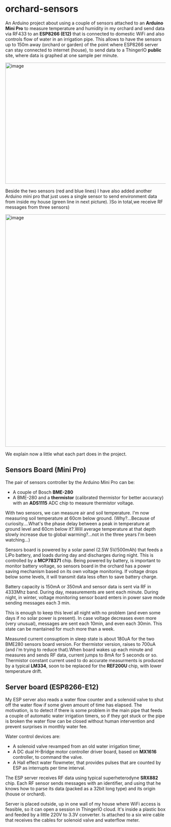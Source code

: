 # orchard-sensors
An Arduino project about using a couple of sensors attached to an **Arduino Mini Pro** to measure temperature and humidity in my orchard and send data via RF433 to an **ESP8266 (E12)** that is connected to domestic WiFi and also controls flow of water in an irrigation pipe.
This allows to have the sensors up to 150m away (orchard or garden) of the point where ESP8266 server can stay connected to internet (house), to send data to a ThingerIO **public** site, where data is graphed at one sample per minute.

<img width="540" height="381" alt="image" src="https://github.com/user-attachments/assets/df27c676-24d6-482d-98f5-f5f88c70a33c" />


Beside the two sensors (red and blue lines) I have also added another Arduino mini pro that just uses a single sensor to send environment data from inside my house (green line in next picture). )So in total,we receive RF messages from three sensors)

<img width="1570" height="731" alt="image" src="https://github.com/user-attachments/assets/43d3f4d0-9b45-4532-90d5-284b1128df6d" />

We explain now a little what each part does in the project.

<h2>Sensors Board (Mini Pro)</h2>
The pair of sensors controller by the Arduino Mini Pro can be:

- A couple of Bosch **BME-280**
- A BME-280 and a **thermistor** (calibrated thermistor for better accuracy) with an **ADS1115** ADC chip to measure thermistor voltage.
 
With two sensors, we can measure air and soil temperature. I'm now measuring soil temperature at 60cm below ground. (Why?...Because of curiosity....What's the phase delay between a peak in temperature at ground level and 60cm below it?.Will average temperature at that depth slowly increase due to global warming?...not in the three years I'm been watching...)

Sensors board is powered by a solar panel (2.5W 5V/500mAh) that feeds a LiPo battery, and loads during day and discharges during night. This is controlled by a **MCP78371** chip.
Being powered by battery, is important to monitor battery voltage, so sensors board in the orchard has a power saving mechanism based on its own voltage monitoring. If voltage drops below some levels, it will transmit data less often to save battery charge.  

Battery capacity is 150mA or 350mA and sensor data is sent via RF in 4333Mhz band. During day, measurements are sent each minute. During night, in winter, voltage monitoring sensor board enters in power save mode sending messages each 3 min. 

This is enough to keep this level all night with no problem (and even some days if no solar power is present). In case voltage decreases even more (very unusual), messages are sent each 10min, and even each 30min. This state can be mantained for much more than a week.

Measured current consuptiom in sleep state is about 180uA for the two BME280 sensors board version. For thermistor version, raises to 700uA (and i'm trying to reduce that).When board wakes up each minute and measures and sends RF data, current jumps to 8mA for 5 seconds or so. Thermistor constant current used to do accurate measurments is produced by a typical **LM334**, soon to be replaced for the **REF200U** chip, with lower temperature drift.

<h2>Server board (ESP8266-E12)</h2>
My ESP server also reads a water flow counter and a solenoid valve to shut off the water flow if some given amount of time has elapsed. 
The motivation, is to detect if there is some problem in the main pipe that feeds a couple of automatic water irrigation timers, so if they got stuck or the pipe is broken the water flow can be closed without human intervention and prevent surprises in monthly water fee.

Water control devices are:
- A solenoid valve revamped from an old water irrigation timer,
- A DC dual H-Bridge motor controller driver board, based on **MX1616** controller, to command the valve.
- A Hall effect water flowmeter, that provides pulses that are counted by ESP as interrupts per time interval.

The ESP server receives RF data using typical superheterodyne **SRX882** chip. Each RF sensor sends messages with an identifier, and using that he knows how to parse its data (packed as a 32bit long type) and its origin (house or orchard). 

Server is placed outside, up in one wall of my house where WiFi access is feasible, so it can open a session in ThingerIO cloud. It's inside a plastic box and feeded by a little 220V to 3.3V converter. Is attached to a six wire cable that receives the cables for solenoid valve and waterflow meter. 
